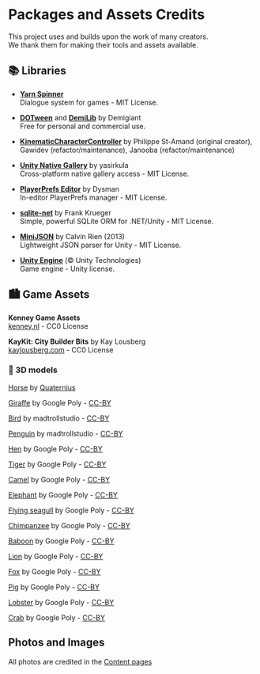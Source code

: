 # Packages and Assets Credits

This project uses and builds upon the work of many creators.  
We thank them for making their tools and assets available.

## 📚 Libraries

- **[Yarn Spinner](https://yarnspinner.dev/)**  
  Dialogue system for games - MIT License.

- **[DOTween](http://dotween.demigiant.com/)** and **[DemiLib](https://demigiant.com/plugins/demilib/)** by Demigiant  
  Free for personal and commercial use.

- **[KinematicCharacterController](https://github.com/Janooba/KinematicCharacterController)** by Philippe St-Amand (original creator), Gawidev (refactor/maintenance), Janooba (refactor/maintenance)

- **[Unity Native Gallery](https://github.com/yasirkula/UnityNativeGallery)** by yasirkula  
  Cross-platform native gallery access - MIT License.

- **[PlayerPrefs Editor](https://github.com/Dysman/bgTools-playerPrefsEditor)** by Dysman  
  In-editor PlayerPrefs manager - MIT License.

- **[sqlite-net](https://github.com/praeclarum/sqlite-net/)** by Frank Krueger  
  Simple, powerful SQLite ORM for .NET/Unity - MIT License.

- **[MiniJSON](https://gist.github.com/darktable/1411710)** by Calvin Rien (2013)  
  Lightweight JSON parser for Unity - MIT License.

- **[Unity Engine](https://unity.com)** (© Unity Technologies)  
  Game engine - Unity license.

## 🏙️ Game Assets

**Kenney Game Assets**  
[kenney.nl](https://www.kenney.nl) - CC0 License

**KayKit: City Builder Bits** by Kay Lousberg  
[kaylousberg.com](https://www.kaylousberg.com) - CC0 License

### 🐾 3D models

[Horse](https://poly.pizza/m/qvTrSG9pZF) by [Quaternius](https://poly.pizza/u/Quaternius)  

[Giraffe](https://poly.pizza/m/0VkNrGSGXOO) by Google Poly - [CC-BY](https://creativecommons.org/licenses/by/3.0/)  

[Bird](https://poly.pizza/m/h5IzAUdltz) by madtrollstudio - [CC-BY](https://creativecommons.org/licenses/by/3.0/)  

[Penguin](https://poly.pizza/m/kvZRSJBz70) by madtrollstudio - [CC-BY](https://creativecommons.org/licenses/by/3.0/)  

[Hen](https://poly.pizza/m/8Unya0rw9tR) by Google Poly - [CC-BY](https://creativecommons.org/licenses/by/3.0/)  

[Tiger](https://poly.pizza/m/5A3w06FXUup) by Google Poly - [CC-BY](https://creativecommons.org/licenses/by/3.0/)  

[Camel](https://poly.pizza/m/7XeLogrxLad) by Google Poly - [CC-BY](https://creativecommons.org/licenses/by/3.0/)  

[Elephant](https://poly.pizza/m/cx0-TiCjDOx) by Google Poly - [CC-BY](https://creativecommons.org/licenses/by/3.0/)  

[Flying seagull](https://poly.pizza/m/6Tpj_vcWP3f) by Google Poly - [CC-BY](https://creativecommons.org/licenses/by/3.0/)  

[Chimpanzee](https://poly.pizza/m/6m3diqGPysx) by Google Poly - [CC-BY](https://creativecommons.org/licenses/by/3.0/)  

[Baboon](https://poly.pizza/m/aeLFKp6X19x) by Google Poly - [CC-BY](https://creativecommons.org/licenses/by/3.0/)  

[Lion](https://poly.pizza/m/3XAJojWxSWz) by Google Poly - [CC-BY](https://creativecommons.org/licenses/by/3.0/)  

[Fox](https://poly.pizza/m/10u8FYPC5Br) by Google Poly - [CC-BY](https://creativecommons.org/licenses/by/3.0/)  

[Pig](https://poly.pizza/m/6XC3XssJIU_) by Google Poly - [CC-BY](https://creativecommons.org/licenses/by/3.0/)  

[Lobster](https://poly.pizza/m/7JIU-w5So3a) by Google Poly - [CC-BY](https://creativecommons.org/licenses/by/3.0/)  

[Crab](https://poly.pizza/m/2DgM36qZW2u) by Google Poly - [CC-BY](https://creativecommons.org/licenses/by/3.0/)  

## Photos and Images
All photos are credited in the [Content pages](../content/index.md)
